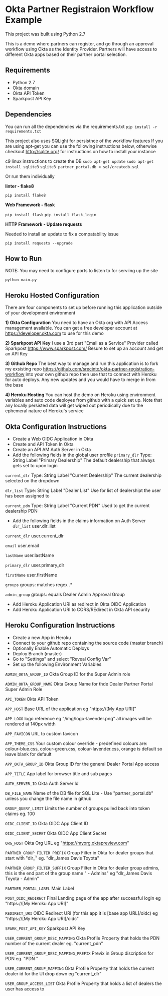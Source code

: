 # Okta Partner Registraion Workflow Example

This project was built using Python 2.7

This is a demo where partners can register, and go through an approval workflow using Okta as the Identity Provider.  Partners will have access to different Okta apps based on their partner portal selection.

## Requirements
* Python 2.7
* Okta domain
* Okta API Token
* Sparkpost API Key

## Dependencies
You can run all the dependencies via the requirements.txt
`pip install -r requirements.txt`

This project also uses SQLight for persistnce of the workflow features
If you are using apt-get you can use the following instructions below, otherwise
checkout http://sqlite.org/ for instructions on how to install your instance

c9 linux instructions to create the DB
`sudo apt-get update`
`sudo apt-get install sqlite3`
`sqlite3 partner_portal.db < sql/createdb.sql`


Or run them individually

**linter - flake8**

`pip install flake8`

**Web Framework - flask**

`pip install flask`
`pip install flask_login`

**HTTP Framework - Update requests**

Needed to install an update to fix a compatability issue

`pip install requests --upgrade`

## How to Run

NOTE: You may need to configure ports to listen to for serviing up the site

`python main.py`


## Heroku Hosted Configuration
There are four components to set up before running this application outside of your development environment

**1) Okta Configuration**
You need to have an Okta org with API Access management available.
You can get a free developer account at https://developer.okta.com to use for this demo

**2) Sparkpost API Key**
I use a 3rd part "Email as a Service" Provider called Sparkpost https://www.sparkpost.com/
Besure to set up an account and get an API Key

**3) Github Repo**
The best way to manage and run this application is to fork my exsisting repo https://github.com/srecinto/okta-partner-registration-workflow
into your own github repo then use that to connect with Heroku for auto deploys.  Any new updates and you would have to merge in from the base

**4) Heroku Hosting**
You can host the demo on Heroku using environment variables and auto code deployes from github with a quick set up.
Note that any locally persisted data will get wiped out periodically due to the ephemeral nature of Heroku's service


## Okta Configuration Instructions
* Create a Web OIDC Application in Okta
* Create and API Token In Okta
* Create an API AM Auth Server in Okta
* Add the following fields in the global user profile
`primary_dlr` Type: String Label "Primary Dealership" The default dealership that always gets set to upon login

`current_dlr` Type: String Label "Current Dealership" The current dealership selected on the dropdown

`dlr_list` Type: String Label "Dealer List" Use for list of dealershipt the user has been assigned to

`current_pdn` Type: String Label "Current PDN" Used to get the current dealership PDN

* Add the following fields in the claims information on Auth Server
`dlr_list` user.dlr_list

`current_dlr` user.current_dlr

`email` user.email

`lastName` user.lastName

`primary_dlr` user.primary_dlr

`firstName` user.firstName

`groups` groups: matches regex .*

`admin_group` groups: equals Dealer Admin Approval Group

* Add Heroku Application URI as redirect in Okta OIDC Application
* Add Heroku Application URI to CORS/REdirect in Okta API security


## Heroku Configuration Instructions
* Create a new App in Heroku
* Connect to your github repo containing the source code (master branch)
* Optionally Enable Automatic Deploys
* Deploy Branch (master)
* Go to "Settings" and select "Reveal Config Var"
* Set up the following Environment Variables

`ADMIN_OKTA_GROUP_ID` Okta Group ID for the Super Admin role

`ADMIN_OKTA_GROUP_NAME` Okta Group Name for thde Dealer Partner Portal Super Admin Role

`API_TOKEN` Okta API Token

`APP_HOST` Base URL of the application eg "https://[My App URI]"

`APP_LOGO` logo reference eg "/img/logo-lavender.png" all images will be rendered at 140px width

`APP_FAVICON` URL to custom favicon

`APP_THEME_CSS` Your custom colour override - predefined colours are: colour-blue.css, colour-green.css, colour-lavender.css, orange is default so leave blank for default

`APP_OKTA_GROUP_ID` Okta Group ID for the general Dealer Portal App access

`APP_TITLE` App label for browser title and sub pages

`AUTH_SERVER_ID` Okta Auth Server Id

`DB_FILE_NAME` Name of the DB file for SQL Lite - Use "partner_portal.db" unless you change the file name in github

`GROUP_QUERY_LIMIT` Limits the number of groups pulled back into token claims eg. 100

`OIDC_CLIENT_ID` Okta OIDC App Client ID

`OIDC_CLIENT_SECRET` Okta OIDC App Client Secret

`ORG_HOST` Okta Org URL eg "https://myorg.oktapreview.com"

`PARTNER_GROUP_FILTER_PREFIX` Group Filter in Okta for dealer groups that start with "dlr_" eg. "dlr_James Davis Toyota"

`PARTNER_GROUP_FILTER_SUFFIX` Group Filter in Okta for dealer group admins, this is the end part of the group name " - Admins" eg "dlr_James Davis Toyota - Admin"

`PARTNER_PORTAL_LABEL` Main Label

`POST_OIDC_REDIRECT` Final Landing page of the app after successful login eg "https://[My Heroku App URI]"

`REDIRECT_URI` OIDC Redirect URI (for this app it is [base app URL]/oidc) eg "https://[My Heroku App URI]/oidc"

`SPARK_POST_API_KEY` Sparkpost API Key

`USER_CURRENT_GROUP_DESC_MAPPING` Okta Profile Property that holds the PDN number of the current dealer eg. "current_pdn"

`USER_CURRENT_GROUP_DESC_MAPPING_PREFIX` Previx in Group discription for PDN eg. "PDN "

`USER_CURRENT_GROUP_MAPPING` Okta Profile Property that holds the current dealer id for the UI drop down eg "current_dlr"

`USER_GROUP_ACCESS_LIST` Okta Profile Property that holds a list of dealers the user has access to
